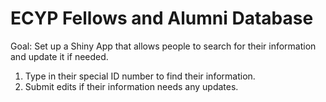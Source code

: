 # ECYP Fellows and Alumni Database

Goal: Set up a Shiny App that allows people to search for their information and update it if needed.

1) Type in their special ID number to find their information.
2) Submit edits if their information needs any updates.
